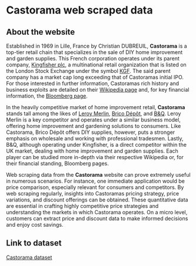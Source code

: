 # Castorama web scraped data 

## About the website

Established in 1969 in Lille, France by Christian DUBREUIL, **Castorama** is a top-tier retail chain that specializes in the sale of DIY home improvement and garden supplies. This French corporation operates under its parent company, [Kingfisher plc](https://www.kingfisher.com/), a multinational retail organization that is listed on the London Stock Exchange under the symbol [KGF](https://www.londonstockexchange.com/stock/KGF/kingfisher-plc/analysis). The said parent company has a market cap long exceeding that of Castoramas initial IPO. For those interested in further information, Castoramas rich history and business exploits are detailed on their [Wikipedia page](https://fr.wikipedia.org/wiki/Castorama) and, for key financial information, the [Bloomberg page](https://www.bloomberg.com/profile/company/818491Z:FP).

In the heavily competitive market of home improvement retail, **Castorama** stands tall among the likes of [Leroy Merlin](https://fr.wikipedia.org/wiki/Leroy_Merlin), [Brico Dépôt](https://fr.wikipedia.org/wiki/Brico_Dépôt), and [B&Q](https://en.wikipedia.org/wiki/B%26Q). Leroy Merlin is a key competitor and operates under a similar business model, offering home improvement and gardening solutions to consumers. Like Castorama, Brico Dépôt offers DIY supplies, however, puts a stronger emphasis on wholesale and working with professional tradesmen. Lastly, B&Q, although operating under Kingfisher, is a direct competitor within the UK market, dealing with home improvement and garden supplies. Each player can be studied more in-depth via their respective Wikipedia or, for their financial standing, Bloomberg pages.

Web scraping data from the **Castorama** website can prove extremely useful in numerous scenarios. For instance, one immediate application would be price comparison, especially relevant for consumers and competitors. By web scraping regularly, insights into Castoramas pricing strategy, price variations, and discount offerings can be obtained. These quantitative data are essential in crafting highly competitive price strategies and understanding the markets in which Castorama operates. On a micro level, customers can extract price and discount data to make informed decisions and enjoy cost savings.


## Link to **dataset**

[Castorama dataset](https://www.databoutique.com/buy-data-list-subset/Castorama%20web%20scraped%20data/r/recZpYNcRGpA8NfE2)
